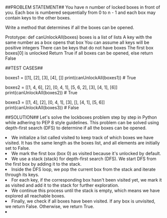 ##PROBLEM STATEMENT##
You have n number of locked boxes in front of you. Each box is numbered sequentially from 0 to n - 1 and each box may contain keys to the other boxes.

Write a method that determines if all the boxes can be opened.

Prototype: def canUnlockAll(boxes)
boxes is a list of lists
A key with the same number as a box opens that box
You can assume all keys will be positive integers
There can be keys that do not have boxes
The first box boxes[0] is unlocked
Return True if all boxes can be opened, else return False

##TEST CASES##

boxes1 = [[1], [2], [3], [4], []]
print(canUnlockAll(boxes1))  # True

boxes2 = [[1, 4, 6], [2], [0, 4, 1], [5, 6, 2], [3], [4, 1], [6]]
print(canUnlockAll(boxes2))  # True

boxes3 = [[1, 4], [2], [0, 4, 1], [3], [], [4, 1], [5, 6]]
print(canUnlockAll(boxes3))  # False

##SOLUTION##
Let's solve the lockboxes problem step by step in Python while adhering to PEP 8 style guidelines. This problem can be solved using depth-first search (DFS) to determine if all the boxes can be opened. 


<li>We initialize a list called visited to keep track of which boxes we have visited. It has the same length as the boxes list, and all elements are initially set to False.</li>

<li>We mark the first box (box 0) as visited because it's unlocked by default.</li>

<li>We use a stack (stack) for depth-first search (DFS). We start DFS from the first box by adding it to the stack.</li>

<li>Inside the DFS loop, we pop the current box from the stack and iterate through its keys.</li>

<li>For each key, if the corresponding box hasn't been visited yet, we mark it as visited and add it to the stack for further exploration.</li>

<li>We continue this process until the stack is empty, which means we have explored all reachable boxes.</li>

<li>Finally, we check if all boxes have been visited. If any box is unvisited, we return False. Otherwise, we return True.<li>
